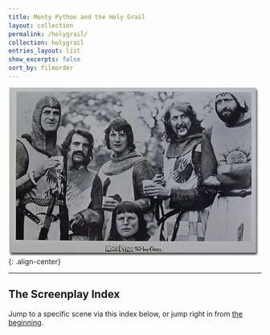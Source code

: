 ```yaml
---
title: Monty Python and the Holy Grail
layout: collection
permalink: /holygrail/
collection: holygrail
entries_layout: list
show_excerpts: false
sort_by: filmorder
---
```


![The Quest for the Holy Grail](/images/holy_grail_poster.jpg){: .align-center}

---

## The Screenplay Index

Jump to a specific scene via this index below, or jump right in from [the beginning](introduction/).